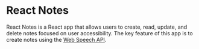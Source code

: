 # React Notes

React Notes is a React app that allows users to create, read, update, and delete notes focused on user accessibility.
The key feature of this app is to create notes using the [Web Speech API](https://developer.mozilla.org/en-US/docs/Web/API/Web_Speech_API/Using_the_Web_Speech_API).
